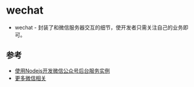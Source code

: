 # wechat



* wechat -  封装了和微信服务器交互的细节，使开发者只需关注自己的业务即可。


## 参考
* [使用Nodejs开发微信公众号后台服务实例](http://www.jb51.net/article/54705.htm)
* [更多微信相关](http://www.jb51.net/Special/879.htm)